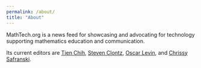 ```yaml
---
permalink: /about/
title: "About"
---
```


MathTech.org is a news feed for showcasing and advocating for technology
supporting mathematics education and communication.

Its current editors are 
[Tien Chih](https://tienchih.github.io/),
[Steven Clontz](https://clontz.org),
[Oscar Levin](https://math.oscarlevin.com/), and
[Chrissy Safranski](https://snas.franciscan.edu/faculty/safranski-christina/).